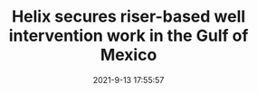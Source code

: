 ---
"title": "Helix secures riser-based well intervention work in the Gulf of Mexico"
"date": "2021-9-13 17:55:57"
"feed_name": "OFFSHOREMAG"
"feed_website": "https://www.offshore-mag.com/"
"feed_rss": "https://www.offshore-mag.com/__rss/website-scheduled-content.xml?input=%7B%22sectionAlias%22%3A%22home%22%7D"
"link": "https://www.offshore-mag.com/regional-reports/us-gulf-of-mexico/article/14210219/helix-secures-multiyear-riserbased-well-intervention-work-in-the-gulf-of-mexico"
"file": "_posts/2021-9-13-17-55-57_OFFSHOREMAG_4134d072aafc7231e1a432a1eb5d2e995f932e3a.md"
"accident": "0"
"drilling": "0"
---